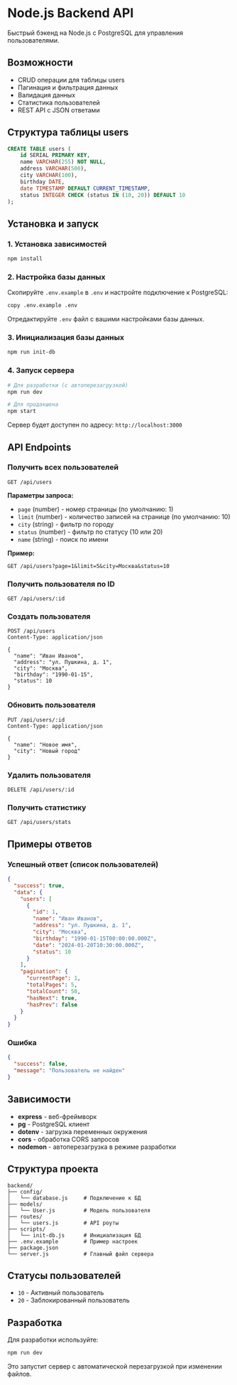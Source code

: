 # Node.js Backend API

Быстрый бэкенд на Node.js с PostgreSQL для управления пользователями.

## Возможности

- CRUD операции для таблицы users
- Пагинация и фильтрация данных
- Валидация данных
- Статистика пользователей
- REST API с JSON ответами

## Структура таблицы users

```sql
CREATE TABLE users (
    id SERIAL PRIMARY KEY,
    name VARCHAR(255) NOT NULL,
    address VARCHAR(500),
    city VARCHAR(100),
    birthday DATE,
    date TIMESTAMP DEFAULT CURRENT_TIMESTAMP,
    status INTEGER CHECK (status IN (10, 20)) DEFAULT 10
);
```

## Установка и запуск

### 1. Установка зависимостей
```bash
npm install
```

### 2. Настройка базы данных
Скопируйте `.env.example` в `.env` и настройте подключение к PostgreSQL:
```bash
copy .env.example .env
```

Отредактируйте `.env` файл с вашими настройками базы данных.

### 3. Инициализация базы данных
```bash
npm run init-db
```

### 4. Запуск сервера
```bash
# Для разработки (с автоперезагрузкой)
npm run dev

# Для продакшена
npm start
```

Сервер будет доступен по адресу: `http://localhost:3000`

## API Endpoints

### Получить всех пользователей
```
GET /api/users
```
**Параметры запроса:**
- `page` (number) - номер страницы (по умолчанию: 1)
- `limit` (number) - количество записей на странице (по умолчанию: 10)
- `city` (string) - фильтр по городу
- `status` (number) - фильтр по статусу (10 или 20)
- `name` (string) - поиск по имени

**Пример:**
```
GET /api/users?page=1&limit=5&city=Москва&status=10
```

### Получить пользователя по ID
```
GET /api/users/:id
```

### Создать пользователя
```
POST /api/users
Content-Type: application/json

{
  "name": "Иван Иванов",
  "address": "ул. Пушкина, д. 1",
  "city": "Москва",
  "birthday": "1990-01-15",
  "status": 10
}
```

### Обновить пользователя
```
PUT /api/users/:id
Content-Type: application/json

{
  "name": "Новое имя",
  "city": "Новый город"
}
```

### Удалить пользователя
```
DELETE /api/users/:id
```

### Получить статистику
```
GET /api/users/stats
```

## Примеры ответов

### Успешный ответ (список пользователей)
```json
{
  "success": true,
  "data": {
    "users": [
      {
        "id": 1,
        "name": "Иван Иванов",
        "address": "ул. Пушкина, д. 1",
        "city": "Москва",
        "birthday": "1990-01-15T00:00:00.000Z",
        "date": "2024-01-20T10:30:00.000Z",
        "status": 10
      }
    ],
    "pagination": {
      "currentPage": 1,
      "totalPages": 5,
      "totalCount": 50,
      "hasNext": true,
      "hasPrev": false
    }
  }
}
```

### Ошибка
```json
{
  "success": false,
  "message": "Пользователь не найден"
}
```

## Зависимости

- **express** - веб-фреймворк
- **pg** - PostgreSQL клиент
- **dotenv** - загрузка переменных окружения
- **cors** - обработка CORS запросов
- **nodemon** - автоперезагрузка в режиме разработки

## Структура проекта

```
backend/
├── config/
│   └── database.js     # Подключение к БД
├── models/
│   └── User.js         # Модель пользователя
├── routes/
│   └── users.js        # API роуты
├── scripts/
│   └── init-db.js      # Инициализация БД
├── .env.example        # Пример настроек
├── package.json
└── server.js           # Главный файл сервера
```

## Статусы пользователей

- `10` - Активный пользователь
- `20` - Заблокированный пользователь

## Разработка

Для разработки используйте:
```bash
npm run dev
```

Это запустит сервер с автоматической перезагрузкой при изменении файлов.